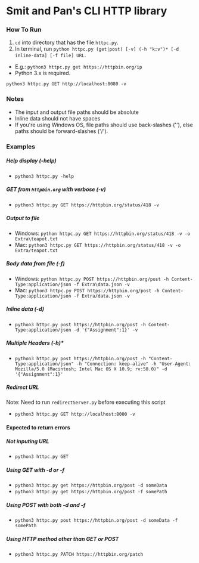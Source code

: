 # Smit and Pan's CLI HTTP library
### How To Run
1. `cd` into directory that has the file `httpc.py`.
2. In terminal, run `python httpc.py (get|post) [-v] (-h "k:v")* [-d inline-data] [-f file] URL`.
- E.g.: `python3 httpc.py get https://httpbin.org/ip`
- Python 3.x is required.

`python3 httpc.py GET http://localhost:8080 -v`

### Notes
- The input and output file paths should be absolute
- Inline data should not have spaces
- If you're using Windows OS, file paths should use back-slashes ('\'), else paths should be forward-slashes ('/').


### Examples
##### Help display (-help)
- `python3 httpc.py -help`

##### GET from `httpbin.org` with verbose (-v)
- `python3 httpc.py GET https://httpbin.org/status/418 -v`

##### Output to file
- Windows: `python httpc.py GET https://httpbin.org/status/418 -v -o Extra\teapot.txt` 
- Mac: `python3 httpc.py GET https://httpbin.org/status/418 -v -o Extra/teapot.txt`

##### Body data from file (-f)
- Windows:
`python httpc.py POST https://httpbin.org/post -h Content-Type:application/json -f Extra\data.json -v`
- Mac:
`python3 httpc.py POST https://httpbin.org/post -h Content-Type:application/json -f Extra/data.json -v`

##### Inline data (-d)
- `python3 httpc.py post https://httpbin.org/post -h Content-Type:application/json -d '{"Assignment":1}' -v`

##### Multiple Headers (-h)*
- `python3 httpc.py post https://httpbin.org/post -h "Content-Type:application/json" -h "Connection: keep-alive" -h "User-Agent: Mozilla/5.0 (Macintosh; Intel Mac OS X 10.9; rv:50.0)" -d '{"Assignment":1}'` 

##### Redirect URL
Note: Need to run `redirectServer.py` before executing this script
- `python3 httpc.py GET http://localhost:8000 -v`

#### Expected to return errors
##### Not inputing URL
- `python3 httpc.py GET`

##### Using GET with -d or -f
- `python3 httpc.py get https://httpbin.org/post -d someData`
- `python3 httpc.py get https://httpbin.org/post -f somePath`

##### Using POST with both -d and -f
- `python3 httpc.py post https://httpbin.org/post -d someData -f somePath`

##### Using HTTP method other than GET or POST
- `python3 httpc.py PATCH https://httpbin.org/patch`
